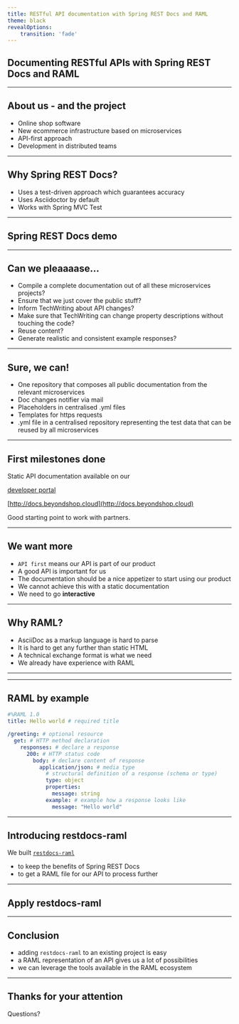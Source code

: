 ```yaml
---
title: RESTful API documentation with Spring REST Docs and RAML
theme: black
revealOptions:
    transition: 'fade'
---
```


<!-- .slide: data-background="assets/restdocs-raml.jpg" -->
## Documenting RESTful APIs with Spring REST Docs and RAML <!-- .element: style="text-shadow: 3px 3px black;" -->

---

## About us - and the project

- Online shop software
- New ecommerce infrastructure based on microservices
- API-first approach
- Development in distributed teams

---

## Why Spring REST Docs?

- Uses a test-driven approach which guarantees accuracy
- Uses Asciidoctor by default
- Works with Spring MVC Test

---

<!-- .slide: data-background="assets/live-coding.jpeg" -->
## Spring REST Docs demo <!-- .element: style="text-shadow: 3px 3px black;" -->

---

## Can we pleaaaase...

- Compile a complete documentation out of all these microservices projects?
- Ensure that we just cover the public stuff?
- Inform TechWriting about API changes?
- Make sure that TechWriting can change property descriptions without touching the code?
- Reuse content?
- Generate realistic and consistent example responses?

---

## Sure, we can!

- One repository that composes all public documentation from the relevant microservices
- Doc changes notifier via mail
- Placeholders in centralised .yml files
- Templates for https requests
- .yml file in a centralised repository representing the test data that can be reused by all microservices

---

## First milestones done

Static API documentation available on our

[developer portal](https://developer.epages.com)

[http://docs.beyondshop.cloud](http://docs.beyondshop.cloud)

Good starting point to work with partners.

---

## We want more

- `API first` means our API is part of our product
- A good API is important for us
- The documentation should be a nice appetizer to start using our product
- We cannot achieve this with a static documentation <!-- .element: class="fragment" -->
- We need to go <!-- .element: class="fragment" --> **interactive** <!-- .element: class="fragment" -->

---

## Why RAML?

- AsciiDoc as a markup language is hard to parse
- It is hard to get any further than static HTML
- A technical exchange format is what we need <!-- .element: class="fragment" -->
- We already have experience with RAML <!-- .element: class="fragment" -->

---

<!-- .slide: data-background="assets/raml.png" -->

---

## RAML by example

```yaml
#%RAML 1.0
title: Hello world # required title

/greeting: # optional resource
  get: # HTTP method declaration
    responses: # declare a response
      200: # HTTP status code
        body: # declare content of response
          application/json: # media type
            # structural definition of a response (schema or type)
            type: object
            properties:
              message: string
            example: # example how a response looks like
              message: "Hello world"
```

---

## Introducing restdocs-raml

We built [`restdocs-raml`](https://github.com/ePages-de/restdocs-raml)
- to keep the benefits of Spring REST Docs
- to get a RAML file for our API to process further

---

<!-- .slide: data-background="assets/live-coding.jpeg" -->
## Apply restdocs-raml <!-- .element: style="text-shadow: 3px 3px black;" -->

---

## Conclusion

- adding `restdocs-raml` to an existing project is easy
- a RAML representation of an API gives us a lot of possibilities
- we can leverage the tools available in the RAML ecosystem

---

## Thanks for your attention

Questions?
